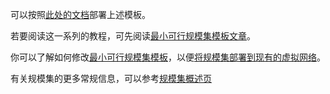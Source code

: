 可以按照[此处的文档](/documentation/articles/resource-group-template-deploy/)部署上述模板。

若要阅读这一系列的教程，可先阅读[最小可行规模集模板文章](/documentation/articles/virtual-machine-scale-sets-mvss-start/)。

你可以了解如何修改[最小可行规模集模板](/documentation/articles/virtual-machine-scale-sets-mvss-start/)，以便[将规模集部署到现有的虚拟网络](/documentation/articles/virtual-machine-scale-sets-mvss-existing-vnet/)。

有关规模集的更多常规信息，可以参考[规模集概述页](/documentation/articles/virtual-machine-scale-sets-overview/)